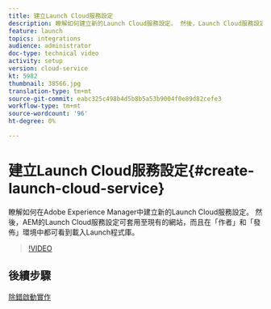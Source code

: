 ```yaml
---
title: 建立Launch Cloud服務設定
description: 瞭解如何建立新的Launch Cloud服務設定。 然後，Launch Cloud服務設定便可套用至現有的網站，而且在「作者」和「發佈」環境中都可看到載入Launch程式庫。
feature: launch
topics: integrations
audience: administrator
doc-type: technical video
activity: setup
version: cloud-service
kt: 5982
thumbnail: 38566.jpg
translation-type: tm+mt
source-git-commit: eabc325c498b4d5b8b5a53b9004f0e89d82cefe3
workflow-type: tm+mt
source-wordcount: '96'
ht-degree: 0%

---
```



# 建立Launch Cloud服務設定{#create-launch-cloud-service}

瞭解如何在Adobe Experience Manager中建立新的Launch Cloud服務設定。 然後，AEM的Launch Cloud服務設定可套用至現有的網站，而且在「作者」和「發佈」環境中都可看到載入Launch程式庫。

>[!VIDEO](https://video.tv.adobe.com/v/38566?quality=12&learn=on)

## 後續步驟

[除錯啟動實作](debug-launch-implementation.md)
